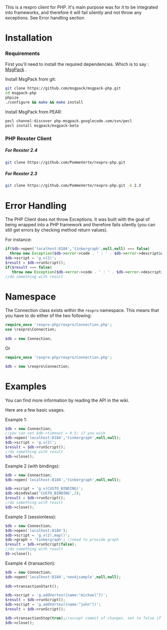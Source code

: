 
This is a rexpro client for PHP. It's main purpose was for it to be integrated into frameworks, and therefore it will fail silently and not throw any exceptions. See Error handling section 


Installation
============

### Requirements


First you'll need to install the required dependencies. Which is to say : [MsgPack](http://msgpack.org/) .

Install MsgPack from git:
```bash
git clone https://github.com/msgpack/msgpack-php.git
cd msgpack-php
phpize
./configure && make && make install
```

Install MsgPack from PEAR:
```bash
pecl channel-discover php-msgpack.googlecode.com/svn/pecl
pecl install msgpack/msgpack-beta
```

### PHP Rexster Client

##### For Rexster 2.4

```bash
git clone https://github.com/PommeVerte/rexpro-php.git
```

##### For Rexster 2.3

```bash
git clone https://github.com/PommeVerte/rexpro-php.git -b 2.3
```


Error Handling
==============

The PHP Client does not throw Exceptions. It was built with the goal of being wrapped into a PHP framework and therefore fails silently (you can still get errors by checking method return values).

For instance:

```php
if($db->open('localhost:8184','tinkergraph',null,null) === false)
  throw new Exception($db->error->code . ' : ' . $db->error->description);
$db->script = 'g.v(2)';
$result = $db->runScript();
if($result === false)
   throw new Exception($db->error->code . ' : ' . $db->error->description);
//do something with result
```

Namespace
=========

The Connection class exists within the `rexpro` namespace. This means that you have to do either of the two following:

```php
require_once 'rexpro-php/rexpro/Connection.php';
use \rexpro\Connection;
 
$db = new Connection;
```

Or

```php
require_once 'rexpro-php/rexpro/Connection.php';

$db = new \rexpro\Connection;
```
Examples
========

You can find more information by reading the API in the wiki. 

Here are a few basic usages.

Example 1:

```php
$db = new Connection;
//you can set $db->timeout = 0.5; if you wish
$db->open('localhost:8184','tinkergraph',null,null);
$db->script = 'g.v(2)';
$result = $db->runScript();
//do something with result
$db->close();
```

Example 2 (with bindings):

```php
$db = new Connection;
$db->open('localhost:8184','tinkergraph',null,null);

$db->script = 'g.v(CUSTO_BINDING)';
$db->bindValue('CUSTO_BINDING',2);
$result = $db->runScript();
//do something with result
$db->close();
```

Example 3 (sessionless):

```php
$db = new Connection;
$db->open('localhost:8184');
$db->script = 'g.v(2).map()';
$db->graph = 'tinkergraph'; //need to provide graph
$result = $db->runScript(false);
//do something with result
$b->close();
```

Example 4 (transaction):

```php
$db = new Connection;
$db->open('localhost:8184','neo4jsample',null,null);
  	
$db->transactionStart();

$db->script = 'g.addVertex([name:"michael"])';
$result = $db->runScript();
$db->script = 'g.addVertex([name:"john"])';
$result = $db->runScript();

$db->transactionStop(true);//accept commit of changes. set to false if you wish to cancel changes
$db->close();
```
